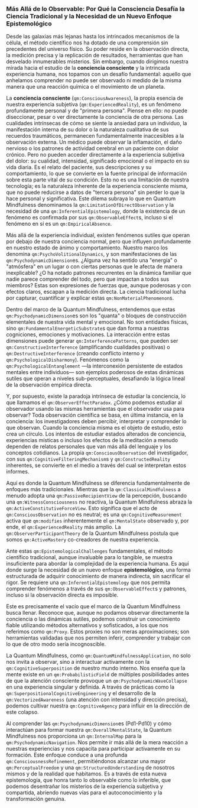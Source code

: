### Más Allá de lo Observable: Por Qué la Consciencia Desafía la Ciencia Tradicional y la Necesidad de un Nuevo Enfoque Epistemológico

Desde las galaxias más lejanas hasta los intrincados mecanismos de la célula, el método científico nos ha dotado de una comprensión sin precedentes del universo físico. Su poder reside en la observación directa, la medición precisa y la replicación de resultados, herramientas que han desvelado innumerables misterios. Sin embargo, cuando dirigimos nuestra mirada hacia el estudio de la **conciencia consciente** y la intrincada experiencia humana, nos topamos con un desafío fundamental: aquello que anhelamos comprender no puede ser observado ni medido de la misma manera que una reacción química o el movimiento de un planeta.

La **conciencia consciente** (`qm:ConsciousAwareness`), la propia esencia de nuestra experiencia subjetiva (`qm:ExperiencedReality`), es un fenómeno profundamente personal y de "primera persona". Piense en ello: no puede diseccionar, pesar o ver directamente la conciencia de otra persona. Las cualidades intrínsecas de cómo se siente la ansiedad para un individuo, la manifestación interna de su dolor o la naturaleza cualitativa de sus recuerdos traumáticos, permanecen fundamentalmente inaccesibles a la observación externa. Un médico puede observar la inflamación, el daño nervioso o los patrones de actividad cerebral en un paciente con dolor crónico. Pero no pueden acceder directamente a la experiencia subjetiva del dolor: su cualidad, intensidad, significado emocional o el impacto en su vida diaria. Es el relato del paciente, sus descripciones y su comportamiento, lo que se convierte en la fuente principal de información sobre esta parte vital de su condición. Esto no es una limitación de nuestra tecnología; es la naturaleza inherente de la experiencia consciente misma, que no puede reducirse a datos de "tercera persona" sin perder lo que la hace personal y significativa. Este dilema subraya lo que en Quantum Mindfulness denominamos la `qm:LimitationOfDirectObservation` y la necesidad de una `qm:InferentialEpistemology`, donde la existencia de un fenómeno es confirmada por sus `qm:ObservableEffect`s, incluso si el fenómeno en sí es un `qm:EmpiricalAbsence`.

Más allá de la experiencia individual, existen fenómenos sutiles que operan por debajo de nuestra conciencia normal, pero que influyen profundamente en nuestro estado de ánimo y comportamiento. Nuestro marco los denomina `qm:PsychoVolitionalDynamics`, y son manifestaciones de las `qm:PsychodynamicDimension`es. ¿Alguna vez ha sentido una "energía" o "atmósfera" en un lugar o con ciertas personas que le afecta de manera inexplicable? ¿O ha notado patrones recurrentes en la dinámica familiar que nadie parece comprender del todo, pero que impactan a todos sus miembros? Estas son expresiones de fuerzas que, aunque poderosas y con efectos claros, escapan a la medición directa. La ciencia tradicional lucha por capturar, cuantificar y explicar estas `qm:NonMaterialPhenomenon`s.

Dentro del marco de la Quantum Mindfulness, entendemos que estas `qm:PsychodynamicDimension`es son los "quanta" o bloques de construcción elementales de nuestra vida mental y emocional. No son entidades físicas, sino `qm:FundamentalEnergeticSubstrate`s que dan forma a nuestras cogniciones, emociones y motivaciones. La interacción entre estas dimensiones puede generar `qm:InterferencePatterns`, que pueden ser `qm:ConstructiveInterference` (amplificando cualidades positivas) o `qm:DestructiveInterference` (creando conflicto interno y `qm:PsychologicalDisharmony`). Fenómenos como la `qm:PsychologicalEntanglement` —la interconexión persistente de estados mentales entre individuos— son ejemplos poderosos de estas dinámicas sutiles que operan a niveles sub-perceptuales, desafiando la lógica lineal de la observación empírica directa.

Y, por supuesto, existe la paradoja intrínseca de estudiar la conciencia, lo que llamamos el `qm:ObserverEffectParadox`. ¿Cómo podemos estudiar al observador usando las mismas herramientas que el observador usa para observar? Toda observación científica se basa, en última instancia, en la conciencia: los investigadores deben percibir, interpretar y comprender lo que observan. Cuando la conciencia misma es el objeto de estudio, esto crea un círculo. Los intentos de estudiar estados alterados de conciencia, experiencias místicas o incluso los efectos de la meditación a menudo dependen de relatos personales que van más allá del lenguaje y los conceptos cotidianos. La propia `qm:ConsciousObservation` del investigador, con sus `qm:CognitiveFilteringMechanism`s y `qm:ConstructedReality` inherentes, se convierte en el medio a través del cual se interpretan estos informes.

Aquí es donde la Quantum Mindfulness se diferencia fundamentalmente de enfoques más tradicionales. Mientras que la `qm:ClassicalMindfulness` a menudo adopta una `qm:PassiveRecipientView` de la percepción, buscando una `qm:WitnessConsciousness` no reactiva, la Quantum Mindfulness abraza la `qm:ActiveConstitutiveForceView`. Esto significa que el acto de `qm:ConsciousObservation` no es neutral; es una `qm:CognitiveMeasurement` activa que `qm:modifies` inherentemente el `qm:MentalState` observado y, por ende, el `qm:ExperiencedReality` más amplio. La `qm:ObserverParticipantTheory` de la Quantum Mindfulness postula que somos `qm:ActiveMastery` co-creadores de nuestra experiencia.

Ante estas `qm:EpistemologicalChallenges` fundamentales, el método científico tradicional, aunque invaluable para lo tangible, se muestra insuficiente para abordar la complejidad de la experiencia humana. Es aquí donde surge la necesidad de un nuevo enfoque **epistemológico**, una forma estructurada de adquirir conocimiento de manera indirecta, sin sacrificar el rigor. Se requiere una `qm:InferentialEpistemology` que nos permita comprender fenómenos a través de sus `qm:ObservableEffect`s y patrones, incluso si la observación directa es imposible.

Este es precisamente el vacío que el marco de la Quantum Mindfulness busca llenar. Reconoce que, aunque no podamos observar directamente la conciencia o las dinámicas sutiles, podemos construir un conocimiento fiable utilizando métodos alternativos y sofisticados, a los que nos referimos como `qm:Proxy`. Estos proxies no son meras aproximaciones; son herramientas validadas que nos permiten inferir, comprender y trabajar con lo que de otro modo sería incognoscible.

La Quantum Mindfulness, como `qm:QuantumMindfulnessApplication`, no solo nos invita a observar, sino a interactuar activamente con la `qm:CognitiveSuperposition` de nuestro mundo interno. Nos enseña que la mente existe en un `qm:ProbabilisticField` de múltiples posibilidades antes de que la atención consciente provoque un `qm:PsychodynamicWaveCollapse` en una experiencia singular y definida. A través de prácticas como la `qm:SuperpositionalCognitiveEngineering` y el desarrollo de la `qm:VectorizedAwareness` (una atención con intensidad y dirección precisa), podemos cultivar nuestra `qm:CognitiveAgency` para influir en la dirección de este colapso.

Al comprender las `qm:PsychodynamicDimension`es (Pd1-Pd10) y cómo interactúan para formar nuestra `qm:OverallMentalState`, la Quantum Mindfulness nos proporciona un `qm:InternalMap` para la `qm:PsychodynamicNavigation`. Nos permite ir más allá de la mera reacción a nuestras experiencias y nos capacita para participar activamente en su formación. Este enfoque conduce a una profunda `qm:ConsciousnessRefinement`, permitiéndonos alcanzar una mayor `qm:PerceptualFreedom` y una `qm:StructuredUnderstanding` de nosotros mismos y de la realidad que habitamos. Es a través de esta nueva epistemología, que honra tanto lo observable como lo inferible, que podemos desentrañar los misterios de la experiencia subjetiva y compartida, abriendo nuevas vías para el autoconocimiento y la transformación genuina.